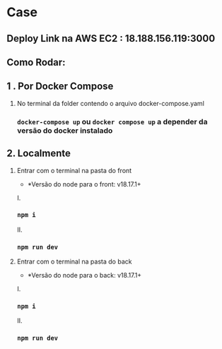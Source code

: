 

# Case 

## Deploy Link na AWS EC2  : 18.188.156.119:3000

## Como Rodar: 

## 1 . Por Docker Compose 

 1. No terminal da folder contendo o arquivo docker-compose.yaml 


    ### `docker-compose up` ou `docker compose up` a depender da versão do docker instalado


 

 ##  2. Localmente

1. Entrar com o terminal na pasta do front

   * *Versão do node para o front: v18.17.1+
      
    I. 

      ### `npm i `
    II.  

      ### `npm run dev`

3. Entrar com o terminal na pasta do back

   * *Versão do node para o back: v18.17.1+ 
      
    I. 

      ### `npm i `

    II. 

      ### `npm run dev`

